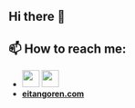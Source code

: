 ## Hi there 👋
## 📫 How to reach me: 

- <a href="https://www.facebook.com/eitan.goren/" > <img src="https://lh3.googleusercontent.com/proxy/T0ggDGn3ke5KHwyjgTxb4dKA9FopruqtChYFu6O1HK2xuZCqDTyNwHsF9veg0BXUxPP8PuU9jT-QW3cmAmmaFYNulBRBv5acMzDpkm39Z0HBgPt2SE1HXobB_aT3H7CSIQ-VHNch_cboc3PgXlqF96rMB5RLKDxhw7p-JdM" width="30" height="30"></img></a>
<a href="https://www.linkedin.com/in/eitan-goren/"><img src="https://upload.wikimedia.org/wikipedia/commons/thumb/c/c9/Linkedin.svg/1200px-Linkedin.svg.png" width="30" height="30"></img></a>
- <a href="https://www.eitangoren.com"> <strong> eitangoren.com </strong> </a>
